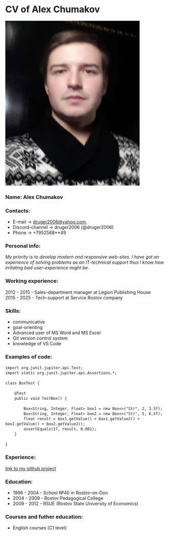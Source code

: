 # CV of Alex Chumakov

![My photo](/author.png)

### Name: Alex Chumakov

### Contacts:

- E-mail -> druger2006@yahoo.com,
- Discord-channel -> druger2006 (@druger2006)
- Phone -> +7952568\*\*49

### Personal info:

_My priority is to develop modern and responsive web-sites. I have got an experience of solving problems as an IT-technical support thus I know how irritating bad user-experience might be._

### Working experience:

2012 - 2015 - Sales-department manager at Legion Publishing House  
2015 - 2025 - Tech-support at Service Rostov company

### Skills:

- communicative
- goal-orienting
- Advanced user of MS Word and MS Excel
- Git version control system
- knowledge of VS Code

### Examples of code:

```
import org.junit.jupiter.api.Test;
import static org.junit.jupiter.api.Assertions.*;

class BoxTest {

    @Test
    public void TestBox() {

        Box<String, Integer, Float> box1 = new Box<>("Str", 2, 3.5f);
        Box<String, Integer, Float> box2 = new Box<>("Str", 5, 6.5f);
        float result = box1.getValue() + box1.getValue2() + box2.getValue() + box2.getValue2();
        assertEquals(17, result, 0.001);
    }

}
```

### Experience:

[link to my github project](https://github.com/druger2006/cv.git)

### Education:

- 1996 - 2004 - School №40 in Rostov-on-Don
- 2004 - 2009 - Rostov Pedagogical College
- 2009 - 2012 - RSUE (Rostov State University of Economics)

### Courses and futher education:

- English courses (C1 level)
